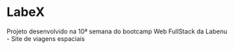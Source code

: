 # LabeX
Projeto desenvolvido na 10ª semana do bootcamp Web FullStack da Labenu - Site de viagens espaciais
